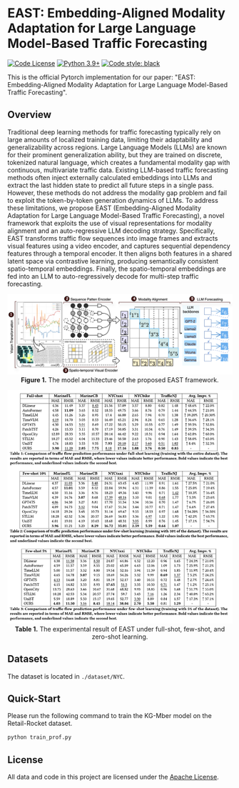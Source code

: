 # EAST: Embedding-Aligned Modality Adaptation for Large Language Model-Based Traffic Forecasting

[![Code License](https://img.shields.io/badge/Code%20License-Apache_2.0-green.svg)](./LICENSE)
[![Python 3.9+](https://img.shields.io/badge/python-3.9+-blue.svg)](https://www.python.org/downloads/release/python-390/)
[![Code style: black](https://img.shields.io/badge/code%20style-black-000000.svg)](https://github.com/psf/black)

This is the official Pytorch implementation for our paper: "EAST: Embedding-Aligned Modality Adaptation for Large Language Model-Based Traffic Forecasting".

## Overview
Traditional deep learning methods for traffic forecasting typically rely on large amounts of localized training data, limiting their adaptability and generalizability across regions. Large Language Models (LLMs) are known for their prominent generalization ability, but they are trained on discrete, tokenized natural language, which creates a fundamental modality gap with continuous, multivariate traffic data. Existing LLM-based traffic forecasting methods often inject externally calculated embeddings into LLMs and extract the last hidden state to predict all future steps in a single pass. However, these methods do not address the modality gap problem and fail to exploit the token-by-token generation dynamics of LLMs. To address these limitations, we propose EAST (Embedding-Aligned Modality Adaptation for Large Language Model-Based Traffic Forecasting), a novel framework that exploits the use of visual representations for modality alignment and an auto-regressive LLM decoding strategy. Specifically, EAST transforms traffic flow sequences into image frames and extracts visual features using a video encoder, and captures sequential dependency features through a temporal encoder. It then aligns both features in a shared latent space via contrastive learning, producing semantically consistent spatio-temporal embeddings. Finally, the spatio-temporal embeddings are fed into an LLM to auto-regressively decode for multi-step traffic forecasting.

<p align="center">
  <img src="git/stvlm.png" alt="EAST model framework" width="900">
  <br>
  <b>Figure 1.</b> The model architecture of the proposed EAST framework.
</p>

<p align="center">
  <img src="git/result.png" alt="EAST experimental result" width="900">
  <br>
  <b>Table 1.</b> The experimental result of EAST under full-shot, few-shot, and zero-shot learning.
</p>

## Datasets 

The dataset is located in `./dataset/NYC`.

## Quick-Start

Please run the following command to train the KG-Mber model on the Retail-Rocket dataset.

```bash
python train_prof.py 
```

## License

All data and code in this project are licensed under the [Apache License](./LICENSE).
